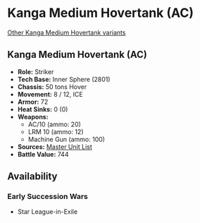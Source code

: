# Kanga Medium Hovertank (AC) 

[Other Kanga Medium Hovertank variants](../kanga_medium_hovertank.md) 

## Kanga Medium Hovertank (AC) 

- **Role:** Striker 
- **Tech Base:** Inner Sphere (2801) 
- **Chassis:** 50 tons Hover 
- **Movement:** 8 / 12, ICE 
- **Armor:** 72 
- **Heat Sinks:** 0 (0) 
- **Weapons:** 
  - AC/10 (ammo: 20) 
  - LRM 10 (ammo: 12) 
  - Machine Gun (ammo: 100) 
- **Sources:** [Master Unit List](http://masterunitlist.info/Unit/Details/1744) 
- **Battle Value:** 744 

## Availability 

### Early Succession Wars 

- Star League-in-Exile 

